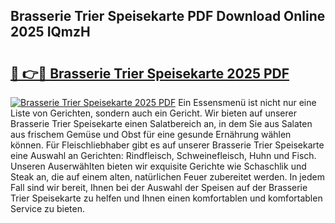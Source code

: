 ## Brasserie Trier Speisekarte PDF Download Online 2025 IQmzH

# <h2><a href="http://gc79yg8.nevu.top/?p=Brasserie+Trier+Speisekarte">🔗 👉🔴 Brasserie Trier Speisekarte 2025 PDF</a></h2>

[![Brasserie Trier Speisekarte 2025 PDF](https://i.imgur.com/dBaPXMq.png)](http://gc79yg8.nevu.top/?p=Brasserie+Trier+Speisekarte)
Ein Essensmenü ist nicht nur eine Liste von Gerichten, sondern auch ein Gericht. Wir bieten auf unserer Brasserie Trier Speisekarte einen Salatbereich an, in dem Sie aus Salaten aus frischem Gemüse und Obst für eine gesunde Ernährung wählen können. Für Fleischliebhaber gibt es auf unserer Brasserie Trier Speisekarte eine Auswahl an Gerichten: Rindfleisch, Schweinefleisch, Huhn und Fisch. Unseren Auserwählten bieten wir exquisite Gerichte wie Schaschlik und Steak an, die auf einem alten, natürlichen Feuer zubereitet werden. In jedem Fall sind wir bereit, Ihnen bei der Auswahl der Speisen auf der Brasserie Trier Speisekarte zu helfen und Ihnen einen komfortablen und komfortablen Service zu bieten.
